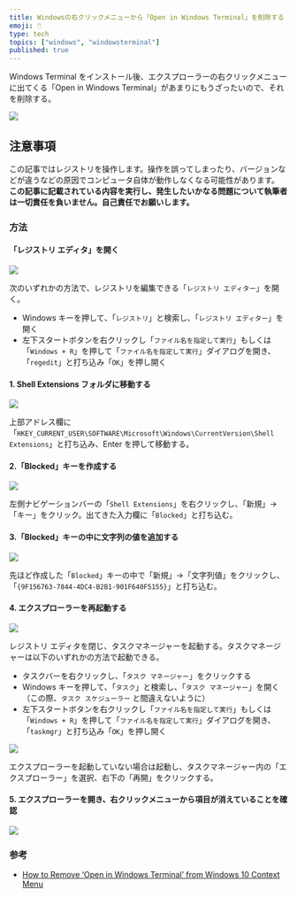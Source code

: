 ```yaml
---
title: Windowsの右クリックメニューから「Open in Windows Terminal」を削除する
emoji: 🖱️
type: tech
topics: ["windows", "windowsterminal"]
published: true
---
```


Windows Terminal をインストール後、エクスプローラーの右クリックメニューに出てくる「Open in Windows Terminal」があまりにもうざったいので、それを削除する。

![](https://storage.googleapis.com/zenn-user-upload/h1wbr66ee69944y5dtxhuml2nxfo)

## 注意事項

この記事ではレジストリを操作します。操作を誤ってしまったり、バージョンなどが違うなどの原因でコンピュータ自体が動作しなくなる可能性があります。  
**この記事に記載されている内容を実行し、発生したいかなる問題について執筆者は一切責任を負いません。自己責任でお願いします。**

### 方法

#### 「レジストリ エディタ」を開く

![](https://storage.googleapis.com/zenn-user-upload/ejwqx8jmc3p4jlle3w7a8altm098)

次のいずれかの方法で、レジストリを編集できる「`レジストリ エディター`」を開く。

- Windows キーを押して、「`レジストリ`」と検索し、「`レジストリ エディター`」を開く
- 左下スタートボタンを右クリックし「`ファイル名を指定して実行`」もしくは「`Windows + R`」を押して「`ファイル名を指定して実行`」ダイアログを開き、「`regedit`」と打ち込み「`OK`」を押し開く

#### 1. Shell Extensions フォルダに移動する

![](https://storage.googleapis.com/zenn-user-upload/650y56q5m3hvyrtl8bjyxr2869j3)

上部アドレス欄に「`HKEY_CURRENT_USER\SOFTWARE\Microsoft\Windows\CurrentVersion\Shell Extensions`」と打ち込み、Enter を押して移動する。

#### 2.「Blocked」キーを作成する

![](https://storage.googleapis.com/zenn-user-upload/5kw2f89zkbo3bafphl1u4qm3yxdp)

左側ナビゲーションバーの「`Shell Extensions`」を右クリックし、「新規」→「キー」をクリック。出てきた入力欄に「`Blocked`」と打ち込む。

#### 3.「Blocked」キーの中に文字列の値を追加する

![](https://storage.googleapis.com/zenn-user-upload/vuc52054ojxfom3zu4733yjt6io3)

先ほど作成した「`Blocked`」キーの中で「新規」→「文字列値」をクリックし、「`{9F156763-7844-4DC4-B2B1-901F640F5155}`」と打ち込む。

#### 4. エクスプローラーを再起動する

![](https://storage.googleapis.com/zenn-user-upload/7ukpsuuzh4g6vfhp7nacd14drzg8)

レジストリ エディタを閉じ、タスクマネージャーを起動する。タスクマネージャーは以下のいずれかの方法で起動できる。

- タスクバーを右クリックし、「`タスク マネージャー`」をクリックする
- Windows キーを押して、「`タスク`」と検索し、「`タスク マネージャー`」を開く（この際、`タスク スケジューラー` と間違えないように）
- 左下スタートボタンを右クリックし「`ファイル名を指定して実行`」もしくは「`Windows + R`」を押して「`ファイル名を指定して実行`」ダイアログを開き、「`taskmgr`」と打ち込み「`OK`」を押し開く

![](https://storage.googleapis.com/zenn-user-upload/skw8awoiytme0rfob9g2csr2i8ja)

エクスプローラーを起動していない場合は起動し、タスクマネージャー内の「エクスプローラー」を選択、右下の「再開」をクリックする。

#### 5. エクスプローラーを開き、右クリックメニューから項目が消えていることを確認

![](https://storage.googleapis.com/zenn-user-upload/pmvzulokqpn3p42tkzl0bjv3anq9)

### 参考

- [How to Remove ‘Open in Windows Terminal’ from Windows 10 Context Menu](http://farsilinux.org/how-to-remove-open-in-windows-terminal-from-windows-10-context-menu/)
